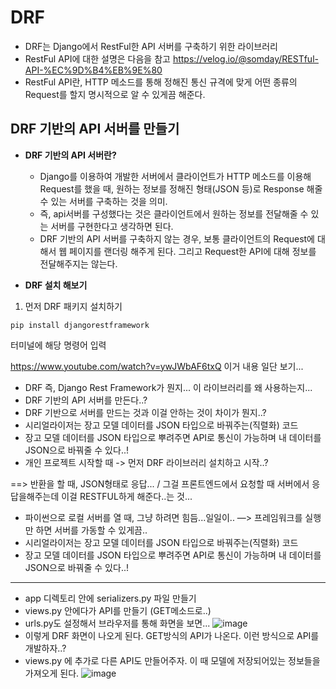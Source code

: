 # DRF
- DRF는 Django에서 RestFul한 API 서버를 구축하기 위한 라이브러리
- RestFul API에 대한 설명은 다음을 참고 https://velog.io/@somday/RESTful-API-%EC%9D%B4%EB%9E%80
- RestFul API란, HTTP 메소드를 통해 정해진 통신 규격에 맞게 어떤 종류의 Request를 할지 명시적으로 알 수 있게끔 해준다.

## DRF 기반의 API 서버를 만들기
- **DRF 기반의 API 서버란?**
  - Django를 이용하여 개발한 서버에서 클라이언트가 HTTP 메소드를 이용해 Request를 했을 때, 원하는 정보를 정해진 형태(JSON 등)로 Response 해줄 수 있는 서버를 구축하는 것을 의미. 
  - 즉, api서버를 구성했다는 것은 클라이언트에서 원하는 정보를 전달해줄 수 있는 서버를 구현한다고 생각하면 된다.
  - DRF 기반의 API 서버를 구축하지 않는 경우, 보통 클라이언트의 Request에 대해서 웹 페이지를 랜더링 해주게 된다. 그리고 Request한 API에 대해 정보를 전달해주지는 않는다.


- **DRF 설치 해보기**
1. 먼저 DRF 패키지 설치하기
```
pip install djangorestframework
```
터미널에 해당 명령어 입력



https://www.youtube.com/watch?v=ywJWbAF6txQ 이거 내용 일단 보기...


- DRF 즉, Django Rest Framework가 뭔지... 이 라이브러리를 왜 사용하는지...
- DRF 기반의 API 서버를 만든다..?
- DRF 기반으로 서버를 만드는 것과 이걸 안하는 것이 차이가 뭔지..?
- 시리얼라이저는 장고 모델 데이터를 JSON 타입으로 바꿔주는(직렬화) 코드
- 장고 모델 데이터를 JSON 타입으로 뿌려주면 API로 통신이 가능하며 내 데이터를 JSON으로 바꿔줄 수 있다..!
- 개인 프로젝트 시작할 때 -> 먼저 DRF 라이브러리 설치하고 시작..?

==> 반환을 할 때, JSON형태로 응답... / 그걸 프론트엔드에서 요청할 때 서버에서 응답을해주는데 이걸 RESTFUL하게 해준다..는 것...
- 파이썬으로 로컬 서버를 열 때, 그냥 하려면 힘듬...일일이.. —> 프레임워크를 실행만 하면 서버를 가동할 수 있게끔..
- 시리얼라이저는 장고 모델 데이터를 JSON 타입으로 바꿔주는(직렬화) 코드
- 장고 모델 데이터를 JSON 타입으로 뿌려주면 API로 통신이 가능하며 내 데이터를 JSON으로 바꿔줄 수 있다..!

* * * 

- app 디렉토리 안에 serializers.py 파일 만들기
- views.py 안에다가 API를 만들기 (GET메소드로..)
- urls.py도 설정해서 브라우저를 통해 화면을 보면...
![image](https://user-images.githubusercontent.com/95380638/148948523-21eaae8d-3ce8-4a12-bf2d-534d83cd1f3d.png)
- 이렇게 DRF 화면이 나오게 된다. GET방식의 API가 나온다. 이런 방식으로 API를 개발하자..?
- views.py 에 추가로 다른 API도 만들어주자. 이 때 모델에 저장되어있는 정보들을 가져오게 된다.
![image](https://user-images.githubusercontent.com/95380638/148949980-155ccbdd-1ef0-41ee-8c4f-36b6f4219d29.png)
